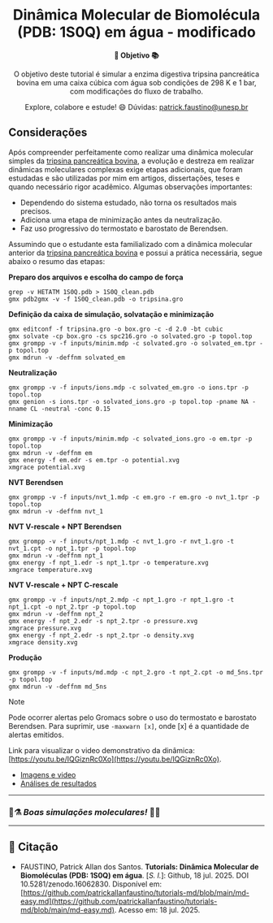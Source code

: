<h1 align="center">Dinâmica Molecular de Biomolécula (PDB: 1S0Q) em água - modificado</h1>

<div align="center">
  <strong>🚀 Objetivo 📚</strong>
</div>

<div align="center">
  <p>O objetivo deste tutorial é simular a enzima digestiva tripsina pancreática bovina em uma caixa cúbica com água sob condições de 298 K e 1 bar, com modificações do fluxo de trabalho.</p>
  <p>Explore, colabore e estude! 😄 Dúvidas: <a href="mailto:patrick.faustino@unesp.br">patrick.faustino@unesp.br</a></p>
</div>

## Considerações

Após compreender perfeitamente como realizar uma dinâmica molecular simples da [tripsina pancreática bovina](https://github.com/patrickallanfaustino/tutorials-md/blob/main/md-easy.md), a evolução e destreza em realizar dinâmicas moleculares complexas exige etapas adicionais, que foram estudadas e são utilizadas por mim em artigos, dissertações, teses e quando necessário rigor acadêmico. Algumas observações importantes:

- Dependendo do sistema estudado, não torna os resultados mais precisos.
- Adiciona uma etapa de minimização antes da neutralização.
- Faz uso progressivo do termostato e barostato de Berendsen.

Assumindo que o estudante esta familializado com a dinâmica molecular anterior da [tripsina pancreática bovina](https://github.com/patrickallanfaustino/tutorials-md/blob/main/md-easy.md) e possui a prática necessária, segue abaixo o resumo das etapas:

**Preparo dos arquivos e escolha do campo de força**
```
grep -v HETATM 1S0Q.pdb > 1S0Q_clean.pdb
gmx pdb2gmx -v -f 1S0Q_clean.pdb -o tripsina.gro
```

**Definição da caixa de simulação, solvatação e minimização**
```
gmx editconf -f tripsina.gro -o box.gro -c -d 2.0 -bt cubic
gmx solvate -cp box.gro -cs spc216.gro -o solvated.gro -p topol.top
gmx grompp -v -f inputs/minim.mdp -c solvated.gro -o solvated_em.tpr -p topol.top
gmx mdrun -v -deffnm solvated_em
```

**Neutralização**
```
gmx grompp -v -f inputs/ions.mdp -c solvated_em.gro -o ions.tpr -p topol.top
gmx genion -s ions.tpr -o solvated_ions.gro -p topol.top -pname NA -nname CL -neutral -conc 0.15
```

**Minimização**
```
gmx grompp -v -f inputs/minim.mdp -c solvated_ions.gro -o em.tpr -p topol.top
gmx mdrun -v -deffnm em
gmx energy -f em.edr -s em.tpr -o potential.xvg
xmgrace potential.xvg
```

**NVT Berendsen**
```
gmx grompp -v -f inputs/nvt_1.mdp -c em.gro -r em.gro -o nvt_1.tpr -p topol.top
gmx mdrun -v -deffnm nvt_1
```

**NVT V-rescale + NPT Berendsen**
```
gmx grompp -v -f inputs/npt_1.mdp -c nvt_1.gro -r nvt_1.gro -t nvt_1.cpt -o npt_1.tpr -p topol.top
gmx mdrun -v -deffnm npt_1
gmx energy -f npt_1.edr -s npt_1.tpr -o temperature.xvg
xmgrace temperature.xvg
```

**NVT V-rescale + NPT C-rescale**
```
gmx grompp -v -f inputs/npt_2.mdp -c npt_1.gro -r npt_1.gro -t npt_1.cpt -o npt_2.tpr -p topol.top
gmx mdrun -v -deffnm npt_2
gmx energy -f npt_2.edr -s npt_2.tpr -o pressure.xvg
xmgrace pressure.xvg
gmx energy -f npt_2.edr -s npt_2.tpr -o density.xvg
xmgrace density.xvg
```

**Produção**
```
gmx grompp -v -f inputs/md.mdp -c npt_2.gro -t npt_2.cpt -o md_5ns.tpr -p topol.top
gmx mdrun -v -deffnm md_5ns
```

>[!NOTE]
>Pode ocorrer alertas pelo Gromacs sobre o uso do termostato e barostato Berendsen. Para suprimir, use `-maxwarn [x]`, onde [x] é a quantidade de alertas emitidos.
>

Link para visualizar o video demonstrativo da dinâmica: [https://youtu.be/IQGiznRc0Xo](https://youtu.be/IQGiznRc0Xo).

- [Imagens e video](md-visual.md)
- [Análises de resultados](md-analysis.md)


---

### 🧪⚗️ *Boas simulações moleculares!* 🦠🧬

---

## 📜 Citação

- FAUSTINO, Patrick Allan dos Santos. **Tutorials: Dinâmica Molecular de Biomoléculas (PDB: 1S0Q) em água**. [*S. l.*]: Github, 18 jul. 2025. DOI 10.5281/zenodo.16062830. Disponível em: [https://github.com/patrickallanfaustino/tutorials-md/blob/main/md-easy.md](https://github.com/patrickallanfaustino/tutorials-md/blob/main/md-easy.md). Acesso em: 18 jul. 2025.
